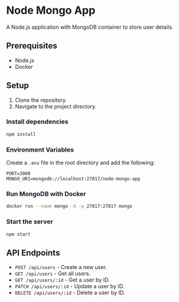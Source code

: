 # Node Mongo App

A Node.js application with MongoDB container to store user details.

## Prerequisites

- Node.js
- Docker

## Setup

1. Clone the repository.
2. Navigate to the project directory.

### Install dependencies

```sh
npm install
```

### Environment Variables

Create a `.env` file in the root directory and add the following:

```
PORT=3000
MONGO_URI=mongodb://localhost:27017/node-mongo-app
```

### Run MongoDB with Docker

```sh
docker run --name mongo -d -p 27017:27017 mongo
```

### Start the server

```sh
npm start
```

## API Endpoints

- `POST /api/users` - Create a new user.
- `GET /api/users` - Get all users.
- `GET /api/users/:id` - Get a user by ID.
- `PATCH /api/users/:id` - Update a user by ID.
- `DELETE /api/users/:id` - Delete a user by ID.
